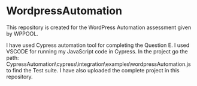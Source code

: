 # WordpressAutomation
This repository is created for the WordPress Automation assessment given by WPPOOL.

I have used Cypress automation tool for completing the Question E. I used VSCODE for running my JavaScript code in Cypress. In the project go the path: CypressAutomation\cypress\integration\examples\wordpressAutomation.js to find the Test suite. I have also uploaded the complete project in this repository.
